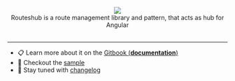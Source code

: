 <p align="center">
  <img src="https://github.com/maktarsis/routeshub/raw/master/docs/assets/logo.png">
  <br />
  Routeshub is a route management library and pattern, that acts as hub for Angular
  <br />
  <br />
</p>

---

- 📋 Learn more about it on the [Gitbook (**documentation**) ](https://routeshub.gitbooks.io/docs/)
- 🧩 Checkout the [sample](https://github.com/maktarsis/routeshub/tree/master/integration)
- 👣 Stay tuned with [changelog](https://github.com/maktarsis/routeshub/blob/master/CHANGELOG.md)
